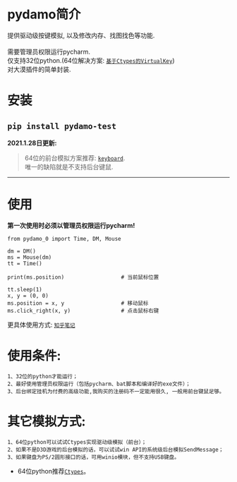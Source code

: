 # pydamo简介
提供驱动级按键模拟, 以及修改内存、找图找色等功能.<br>  
需要管理员权限运行pycharm.<br>
仅支持32位python.(64位解决方案: [`基于Ctypes的VirtualKey`](https://github.com/bode135/VirtualKey_with_Ctypes "跳转到 基于Ctypes的VirtualKey"))<br>
对大漠插件的简单封装.<br>
# 安装
```pip install pydamo-test```<br>
---
**2021.1.28日更新:**<br>
> 64位的前台模拟方案推荐: [`keyboard`](https://github.com/boppreh/keyboard "跳转到keyboard项目的git地址").<br>
> 唯一的缺陷就是不支持后台键鼠.<br>
---
# 使用
**第一次使用时必须以管理员权限运行pycharm!**
```
from pydamo_0 import Time, DM, Mouse

dm = DM()
ms = Mouse(dm)
tt = Time()

print(ms.position)                  # 当前鼠标位置

tt.sleep(1)
x, y = (0, 0)
ms.position = x, y                  # 移动鼠标
ms.click_right(x, y)                # 点击鼠标右键
```
更具体使用方式:
[`知乎笔记`](https://zhuanlan.zhihu.com/p/266519446 "跳转到知乎")

# 使用条件:
    1、32位的python才能运行；
    2、最好使用管理员权限运行（包括pycharm、bat脚本和编译好的exe文件）；
    3、后台绑定挂机为付费的高级功能,我购买的注册码不一定能用很久, 一般用前台键鼠足够。

# 其它模拟方式:
    1、64位python可以试试Ctypes实现驱动级模拟（前台）；
    2、如果不是D3D游戏的后台模拟的话，可以试试win API的系统级后台模拟SendMessage；
    3、如果键盘为PS/2圆形接口的话，可用winio模块，但不支持USB键盘。

* 64位python推荐[`Ctypes`](https://github.com/bode135/VirtualKey_with_Ctypes "跳转到Ctypes")。
